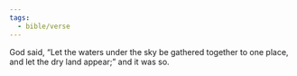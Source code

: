 ```yaml
---
tags:
  - bible/verse
---
```

God said, “Let the waters under the sky be gathered together to one place, and let the dry land appear;” and it was so.